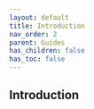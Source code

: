 ```yaml
---
layout: default
title: Introduction
nav_order: 2
parent: Guides
has_children: false
has_toc: false
---
```


## Introduction

